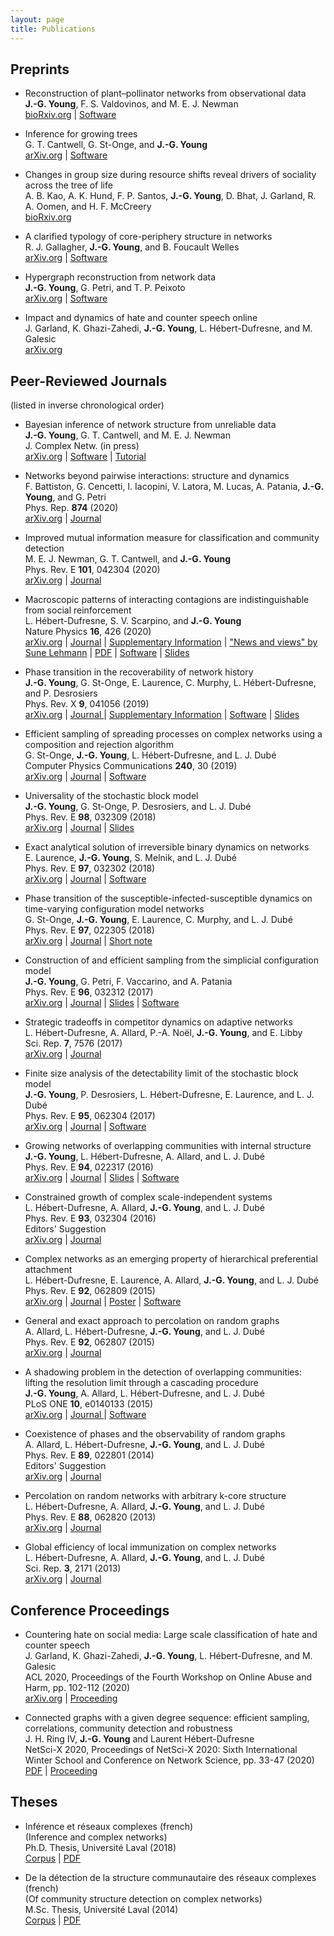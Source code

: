 ```yaml
---
layout: page
title: Publications
---
```


<span id="nav-preprints"></span>
## Preprints

* <span class="pub-title">Reconstruction of plant–pollinator networks from observational data</span><br/>
**J.-G. Young**, F. S. Valdovinos, and M. E. J. Newman <br/>
[bioRxiv.org](https://www.biorxiv.org/content/10.1101/754077v1) | [Software](https://github.com/jg-you/plant-pollinator-inference) 

* <span class="pub-title">Inference for growing trees</span><br/>
G. T. Cantwell, G. St-Onge, and **J.-G. Young** <br/>
[arXiv.org](https://arxiv.org/abs/1910.04788) | [Software](https://github.com/gcant/temporal-recovery-tree-py) 

* <span class="pub-title">Changes in group size during resource shifts reveal drivers of sociality across the tree of life</span><br/>
A. B. Kao, A. K. Hund, F. P. Santos, **J.-G. Young**, D. Bhat, J. Garland, R. A. Oomen, and H. F. McCreery<br/>
[bioRxiv.org](https://doi.org/10.1101/2020.03.17.994343)

* <span class="pub-title">A clarified typology of core-periphery structure in networks</span><br/>
R. J. Gallagher, **J.-G. Young**, and B. Foucault Welles<br/>
[arXiv.org](https://arxiv.org/abs/2005.10191) | [Software](https://github.com/ryanjgallagher/core_periphery_sbm) 

* <span class="pub-title">Hypergraph reconstruction from network data</span><br/>
**J.-G. Young**, G. Petri, and T. P. Peixoto <br/>
[arXiv.org](https://arxiv.org/abs/2008.04948) | [Software](https://graph-tool.skewed.de/) 

* <span class="pub-title">Impact and dynamics of hate and counter speech online</span><br/>
J. Garland, K. Ghazi-Zahedi, **J.-G. Young**, L. Hébert-Dufresne, and M. Galesic<br/>
[arXiv.org](https://arxiv.org/abs/2009.08392) 


<div class="end-of-post"></div>

<span id="nav-journals"></span>
## Peer-Reviewed Journals

<p>(listed in inverse chronological order)</p>

* <span class="pub-title">Bayesian inference of network structure from unreliable data</span><br/>
**J.-G. Young**, G. T. Cantwell, and M. E. J. Newman <br/>
J. Complex Netw. (in press) <br/>
[arXiv.org](https://arxiv.org/abs/2008.03334) | [Software](https://github.com/jg-you/noisy-networks-measurements) | [Tutorial](https://github.com/jg-you/noisy-networks-measurements/blob/master/tutorial/tutorial.ipynb)

* <span class="pub-title">Networks beyond pairwise interactions: structure and dynamics</span><br/>
F. Battiston, G. Cencetti, I. Iacopini, V. Latora, M. Lucas, A. Patania, **J.-G. Young**, and G. Petri <br/>
Phys. Rep. **874** (2020)<br/>
[arXiv.org](https://arxiv.org/abs/2006.01764) | [Journal <i class="ai ai-open-access" aria-hidden="true"></i>](https://doi.org/10.1016/j.physrep.2020.05.004)


* <span class="pub-title">Improved mutual information measure for classification and community detection</span><br/>
M. E. J. Newman, G. T. Cantwell, and **J.-G. Young** <br/>
Phys. Rev. E **101**, 042304 (2020)<br/>
[arXiv.org](https://arxiv.org/abs/1907.12581) | [Journal](https://doi.org/10.1103/PhysRevE.101.042304)


* <span class="pub-title">Macroscopic patterns of interacting contagions are indistinguishable from social reinforcement</span><br/>
L. Hébert-Dufresne, S. V. Scarpino, and **J.-G. Young** <br/>
Nature Physics **16**, 426  (2020)<br/>
[arXiv.org](https://arxiv.org/abs/1906.01147) | [Journal](https://doi.org/10.1038/s41567-020-0791-2) | [Supplementary Information](https://static-content.springer.com/esm/art%3A10.1038%2Fs41567-020-0791-2/MediaObjects/41567_2020_791_MOESM1_ESM.pdf) | ["News and views" by Sune Lehmann](https://www.nature.com/articles/s41567-020-0817-9.epdf?shared_access_token=WPV1ymOU9VdS86G9J1CqlNRgN0jAjWel9jnR3ZoTv0OTCQSm_WskCqpgL934ht-e0XiaJBsrRv9R_E6hNVPI1_ndb9rDvSmgpBLSzDSBztlSsmdDW-jfJYWvBwYm_g2IgksrPqEx4xSp2U6j95B12g%3D%3D&fbclid=IwAR0PTgJxh4Y24vGyvZniIeDNrqCuQuxmVjYKRv4iH9MxiukPWq7wwp34Vb4) | [PDF](http://scarpino.github.io/files/s41567-020-0791-2.pdf) | [Software](https://github.com/jg-you/complex-coinfection-inference/) | [Slides](https://speakerdeck.com/jgyou/bayesian-inference-of-effective-contagion-models-from-population-level-data)

* <span class="pub-title">Phase transition in the recoverability of network history</span><br/>
**J.-G. Young**, G. St-Onge, E. Laurence, C. Murphy, L. Hébert-Dufresne, and P. Desrosiers<br/>
Phys. Rev. X **9**, 041056 (2019) <br/>
[arXiv.org](https://arxiv.org/abs/1803.09191) | [Journal <i class="ai ai-open-access" aria-hidden="true"></i>](https://doi.org/10.1103/PhysRevX.9.041056) | [Supplementary Information](files/SI_archaeology_v2.pdf) | [Software](https://github.com/jg-you/network-archaeology) | [Slides](https://speakerdeck.com/jgyou/network-archaeology-phase-transition-in-the-recoverability-of-network-history)

* <span class="pub-title">Efficient sampling of spreading processes on complex networks using a composition and rejection algorithm</span><br/>
G. St-Onge, **J.-G. Young**, L. Hébert-Dufresne, and L. J. Dubé<br/>
Computer Physics Communications **240**, 30 (2019)<br/>
[arXiv.org](https://arxiv.org/abs/1808.05859) | [Journal](https://doi.org/10.1016/j.cpc.2019.02.008) | [Software](https://github.com/gstonge/spreading_CR)

* <span class="pub-title">Universality of the stochastic block model</span><br/>
**J.-G. Young**, G. St-Onge, P. Desrosiers, and L. J. Dubé<br/>
Phys. Rev. E **98**, 032309 (2018)<br/>
[arXiv.org](http://arxiv.org/abs/1806.04214) | [Journal](https://doi.org/10.1103/PhysRevE.98.032309) | [Slides](https://speakerdeck.com/jgyou/on-the-universality-of-the-stochastic-block-model) 

* <span class="pub-title">Exact analytical solution of irreversible binary dynamics on networks</span><br/>
E. Laurence,  **J.-G. Young**, S. Melnik, and L. J. Dubé<br/>
Phys. Rev. E **97**, 032302 (2018)<br/>
[arXiv.org](https://arxiv.org/abs/1711.02721) | [Journal](https://doi.org/10.1103/PhysRevE.97.032302) | [Software](https://github.com/laurencee9/exact_binary_dynamics)

* <span class="pub-title">Phase transition of the susceptible-infected-susceptible dynamics on time-varying configuration model networks</span><br/>
G. St-Onge, **J.-G. Young**, E. Laurence, C. Murphy, and L. J. Dubé<br/>
Phys. Rev. E **97**, 022305 (2018)<br/>
[arXiv.org](https://arxiv.org/abs/1709.09257) | [Journal](https://doi.org/10.1103/PhysRevE.97.022305) | [Short note](https://arxiv.org/abs/1701.01740)

* <span class="pub-title">Construction of and efficient sampling from the simplicial configuration model</span><br/>
**J.-G. Young**, G. Petri, F. Vaccarino, and A. Patania<br/>
Phys. Rev. E **96**, 032312 (2017)<br/>
[arXiv.org](https://arxiv.org/abs/1705.10298) | [Journal](https://doi.org/10.1103/PhysRevE.96.032312) | [Slides](https://speakerdeck.com/jgyou/construction-of-and-efficient-sampling-from-the-simplicial-configuration-model) | [Software](https://github.com/jg-you/scm) 

* <span class="pub-title">Strategic tradeoffs in competitor dynamics on adaptive networks</span><br/>
L. Hébert-Dufresne, A. Allard, P.-A. Noël, **J.-G. Young**,  and E. Libby<br/>
Sci. Rep. **7**, 7576 (2017)<br/>
[arXiv.org](http://arxiv.org/abs/1607.04632) | [Journal  <i class="ai ai-open-access" aria-hidden="true"></i>](http://dx.doi.org/10.1038/s41598-017-07621-x) 

* <span class="pub-title">Finite size analysis of the detectability limit of the stochastic block model</span><br/>
**J.-G. Young**, P. Desrosiers, L. Hébert-Dufresne, E. Laurence, and L. J. Dubé<br/>
Phys. Rev. E **95**, 062304 (2017)<br/>
[arXiv.org](https://arxiv.org/abs/1701.00062) | [Journal](http://dx.doi.org/10.1103/PhysRevE.95.062304) | [Software](https://github.com/jg-you/sbm_canonical_mcmc)

* <span class="pub-title">Growing networks of overlapping communities with internal structure</span><br/>
**J.-G. Young**, L. Hébert-Dufresne, A. Allard, and L. J. Dubé<br/>
Phys. Rev. E **94**, 022317 (2016)<br/>
[arXiv.org](http://arxiv.org/abs/1603.05566) | [Journal](http://dx.doi.org/10.1103/physreve.94.022317) | [Slides](https://speakerdeck.com/jgyou/structural-preferential-attachment-of-community-structure-and-its-relation-to-dunbars-number) | [Software](https://github.com/spa-networks/spa)

* <span class="pub-title">Constrained growth of complex scale-independent systems</span><br/>
L. Hébert-Dufresne, A. Allard, **J.-G. Young**, and L. J. Dubé<br/>
Phys. Rev. E **93**, 032304 (2016)<br/>
<i class="fa fa-star" aria-hidden="true"></i> Editors' Suggestion<br/>
[arXiv.org](http://arxiv.org/abs/1310.0112) | [Journal](http://dx.doi.org/10.1103/PhysRevE.93.032304)

* <span class="pub-title">Complex networks as an emerging property of hierarchical preferential attachment</span><br/>
 L. Hébert-Dufresne, E. Laurence, A. Allard, **J.-G. Young**, and L. J. Dubé<br/>
Phys. Rev. E **92**, 062809 (2015)<br/>
[arXiv.org](http://arxiv.org/abs/1312.0171) | [Journal](http://dx.doi.org/10.1103/PhysRevE.92.062809) | [Poster](files/netsci2014_LHDPoster.pdf) |  [Software](https://github.com/spa-networks/hpa)

* <span class="pub-title">General and exact approach to percolation on random graphs</span><br/>
 A. Allard, L. Hébert-Dufresne, **J.-G. Young**, and L. J. Dubé<br/>
Phys. Rev. E **92**, 062807 (2015)<br/>
[arXiv.org](http://arxiv.org/abs/1509.01207) | [Journal](http://dx.doi.org/10.1103/PhysRevE.92.062807)

* <span class="pub-title">A shadowing problem in the detection of overlapping communities:<br/>
lifting the resolution limit through a cascading procedure</span><br/>
**J.-G. Young**, A. Allard, L. Hébert-Dufresne, and L. J. Dubé<br/>
PLoS ONE **10**, e0140133 (2015)<br/>
[arXiv.org](http://arxiv.org/abs/1211.1364) | [Journal <i class="ai ai-open-access" aria-hidden="true"></i>](http://dx.doi.org/10.1371/journal.pone.0140133) | 
[Software](https://github.com/jg-you/cascading_detection)

* <span class="pub-title">Coexistence of phases and the observability of random graphs</span><br/>
A. Allard, L. Hébert-Dufresne, **J.-G. Young**, and L. J. Dubé<br/>
Phys. Rev. E **89**, 022801 (2014)<br/>
<i class="fa fa-star" aria-hidden="true"></i> Editors' Suggestion<br/>
[arXiv.org](http://arxiv.org/abs/1309.7983) | [Journal](http://dx.doi.org/10.1103/PhysRevE.89.022801)

* <span class="pub-title">Percolation on random networks with arbitrary k-core structure</span><br/>
L. Hébert-Dufresne, A. Allard, **J.-G. Young**, and L. J. Dubé<br/>
Phys. Rev. E **88**, 062820 (2013)<br/>
[arXiv.org](http://arxiv.org/abs/1308.6537) | [Journal](http://dx.doi.org/10.1103/PhysRevE.88.062820)

* <span class="pub-title">Global efficiency of local immunization on complex networks</span><br/>
L. Hébert-Dufresne, A. Allard, **J.-G. Young**, and L. J. Dubé<br/>
Sci. Rep. **3**, 2171 (2013)<br/>
[arXiv.org](http://arxiv.org/abs/1208.5768) | [Journal <i class="ai ai-open-access" aria-hidden="true"></i>](http://dx.doi.org/10.1038/srep02171) 

<div class="end-of-post"></div>

<span id="nav-proceedings"></span>

## Conference Proceedings

* <span class="pub-title">Countering hate on social media: Large scale classification of hate and counter speech</span><br/>
J. Garland, K. Ghazi-Zahedi, **J.-G. Young**, L. Hébert-Dufresne, and M. Galesic<br/>
ACL 2020, Proceedings of the Fourth Workshop on Online Abuse and Harm, pp. 102-112 (2020)<br/>
[arXiv.org](https://arxiv.org/abs/2006.01974) | [Proceeding](https://www.aclweb.org/anthology/2020.alw-1.13/)

* <span class="pub-title">Connected graphs with a given degree sequence: efficient sampling, correlations, community detection and robustness</span><br/>
J. H. Ring IV, **J.-G. Young** and Laurent Hébert-Dufresne <br/>
NetSci-X 2020, Proceedings of NetSci-X 2020: Sixth International Winter School and Conference on Network Science, pp. 33-47 (2020)<br/>
[PDF](/assets/CCM.pdf) | [Proceeding](https://link.springer.com/chapter/10.1007%2F978-3-030-38965-9_3)


<div class="end-of-post"></div>

<span id="nav-others"></span>
## Theses

* Inférence et réseaux complexes (french)<br/> 
(Inference and complex networks)<br/>
Ph.D. Thesis, Université Laval (2018)<br/>
[Corpus](https://corpus.ulaval.ca/jspui/handle/20.500.11794/31824) | [PDF](https://dynamicalab.github.io/assets/pdf/theses/young18_thesis.pdf) 

* De la détection de la structure communautaire des réseaux complexes (french)<br/> 
(Of community structure detection on complex networks)<br/>
M.Sc. Thesis, Université Laval (2014)<br/>
[Corpus](https://corpus.ulaval.ca/jspui/handle/20.500.11794/25472) | [PDF](http://dynamicalab.github.io/assets/pdf/theses/young14_master.pdf) 


